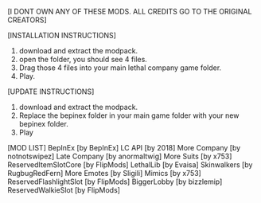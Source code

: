 [I DONT OWN ANY OF THESE MODS. ALL CREDITS GO TO THE ORIGINAL CREATORS]

[INSTALLATION INSTRUCTIONS]
1. download and extract the modpack.
2. open the folder, you should see 4 files.
3. Drag those 4 files into your main lethal company game folder.
4. Play.

[UPDATE INSTRUCTIONS]
1. download and extract the modpack.
2. Replace the bepinex folder in your main game folder with your new bepinex folder.
3. Play

[MOD LIST]
BepInEx [by BepInEx]
LC API [by 2018]
More Company [by notnotswipez]
Late Company [by anormaltwig]
More Suits [by x753]
ReservedItemSlotCore [by FlipMods]
LethalLib [by Evaisa]
Skinwalkers [by RugbugRedFern]
More Emotes [by Sligili]
Mimics [by x753]
ReservedFlashlightSlot [by FlipMods]
BiggerLobby [by bizzlemip]
ReservedWalkieSlot [by FlipMods]


